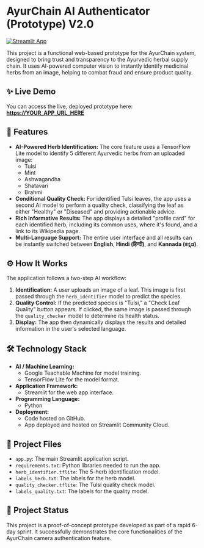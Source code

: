 # AyurChain AI Authenticator (Prototype) V2.0

[![Streamlit App](https://static.streamlit.io/badges/streamlit_badge_black_white.svg)](https://YOUR_APP_URL_HERE)

This project is a functional web-based prototype for the AyurChain system, designed to bring trust and transparency to the Ayurvedic herbal supply chain. It uses AI-powered computer vision to instantly identify medicinal herbs from an image, helping to combat fraud and ensure product quality.



## ✨ Live Demo

You can access the live, deployed prototype here:
**[https://YOUR_APP_URL_HERE](https://YOUR_APP_URL_HERE)**

## 🚀 Features

* **AI-Powered Herb Identification:** The core feature uses a TensorFlow Lite model to identify 5 different Ayurvedic herbs from an uploaded image:
    * Tulsi
    * Mint
    * Ashwagandha
    * Shatavari
    * Brahmi
* **Conditional Quality Check:** For identified Tulsi leaves, the app uses a second AI model to perform a quality check, classifying the leaf as either "Healthy" or "Diseased" and providing actionable advice.
* **Rich Informative Results:** The app displays a detailed "profile card" for each identified herb, including its common uses, where it's found, and a link to its Wikipedia page.
* **Multi-Language Support:** The entire user interface and all results can be instantly switched between **English**, **Hindi (हिन्दी)**, and **Kannada (ಕನ್ನಡ)**.

## ⚙️ How It Works

The application follows a two-step AI workflow:

1.  **Identification:** A user uploads an image of a leaf. This image is first passed through the `herb_identifier` model to predict the species.
2.  **Quality Control:** If the predicted species is "Tulsi," a "Check Leaf Quality" button appears. If clicked, the same image is passed through the `quality_checker` model to determine its health status.
3.  **Display:** The app then dynamically displays the results and detailed information in the user's selected language.

## 🛠️ Technology Stack

* **AI / Machine Learning:**
    * Google Teachable Machine for model training.
    * TensorFlow Lite for the model format.
* **Application Framework:**
    * Streamlit for the web app interface.
* **Programming Language:**
    * Python
* **Deployment:**
    * Code hosted on GitHub.
    * App deployed and hosted on Streamlit Community Cloud.

## 📂 Project Files

* `app.py`: The main Streamlit application script.
* `requirements.txt`: Python libraries needed to run the app.
* `herb_identifier.tflite`: The 5-herb identification model.
* `labels_herb.txt`: The labels for the herb model.
* `quality_checker.tflite`: The Tulsi quality check model.
* `labels_quality.txt`: The labels for the quality model.

## 📜 Project Status

This project is a proof-of-concept prototype developed as part of a rapid 6-day sprint. It successfully demonstrates the core functionalities of the AyurChain camera authentication feature.
